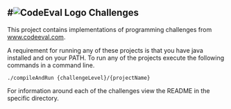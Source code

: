 #![CodeEval Logo](https://www.codeeval.com/static/images/logo.png) Challenges
---

This project contains implementations of programming challenges from www.codeeval.com.

A requirement for running any of these projects is that you have java installed and on your PATH. To run any of the projects execute the following commands in a command line.

```
./compileAndRun {challengeLevel}/{projectName}
```

For information around each of the challenges view the README in the specific directory.
